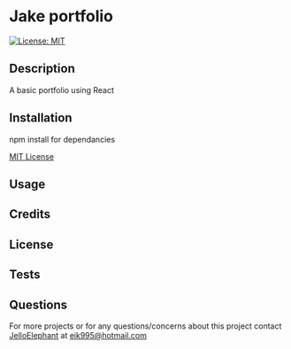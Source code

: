 # Jake portfolio
[![License: MIT](https://img.shields.io/badge/License-MIT-yellow.svg)](https://opensource.org/licenses/MIT)
## Description
A basic portfolio using React


## Installation
npm install for dependancies

[MIT License](https://choosealicense.com/licenses/mit/)

## Usage


## Credits


## License


## Tests


## Questions
For more projects or for any questions/concerns about this project contact [JelloElephant](https://github.com/JelloElephant) at [eik995@hotmail.com](eik995@hotmail.com)

